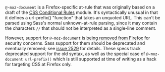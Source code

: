 `@-moz-document` is a Firefox-specific at-rule that was originally based on a
draft of the [CSS Conditional Rules][] module. It's syntactically unusual in
that it defines a url-prefix() "function" that takes an unquoted URL. This can't
be parsed using Sass's normal unknown-at-rule parsing, since it may contain the
characters `//` that should not be interpreted as a single-line comment.

[CSS Conditional Rules]: https://www.w3.org/TR/css3-conditional/

However, support for `@-moz-document` is [being removed from Firefox][] for
security concerns. Sass support for them should be deprecated and eventually
removed; see [issue 2529][] for details. These specs track deprecated support
for the old syntax, as well as the special case of `@-moz-document url-prefix()`
which is still supported at time of writing as a hack for targeting CSS at
Firefox only.

[being removed from Firefox]: https://www.fxsitecompat.com/en-CA/docs/2018/moz-document-support-has-been-dropped-except-for-empty-url-prefix/
[issue 2529]: https://github.com/sass/sass/issues/2529
